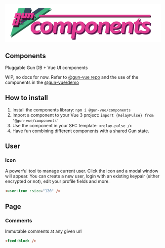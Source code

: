 ![](/media/svg/components.svg)

## Components

Pluggable Gun DB + Vue UI components

WIP, no docs for now. Refer to [@gun-vue repo](https://github.com/davay42/gun-vue) and the use of the components in the [@gun-vue/demo](https://github.com/davay42/gun-vue/tree/master/demo)

## How to install

1. Install the components library: `npm i @gun-vue/components`
2. Import a component to your Vue 3 project: `import {RelayPulse} from '@gun-vue/components'`
3. Use the component in your SFC template: `<relay-pulse />`
4. Have fun combining different components with a shared Gun state.

## User

### Icon

A powerful tool to manage current user. Click the icon and a modal window will appear. You can create a new user, login with an existing keypair (either encrypted or not), edit your profile fields and more.

```html
<user-icon :size="120" />
```

<GunVue component="UserIcon" :pr="{size:120}" />

## Page

### Comments

Immutable comments at any given url

```html
<feed-block />
```

<GunVue component="FeedBlock" />
